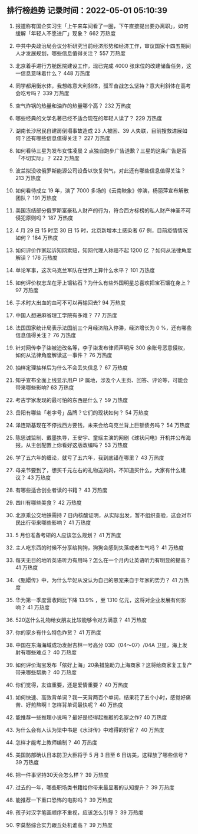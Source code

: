 
## 排行榜趋势 记录时间：2022-05-01 05:10:39
  
  1. 报道称有国企实习生「上午来车间看了一圈，下午直接提出要办离职」，如何缓解「年轻人不愿进厂」现象？ 662 万热度
    
  2. 中共中央政治局会议分析研究当前经济形势和经济工作，审议国家十四五期间人才发展规划，哪些信息值得关注？ 557 万热度
    
  3. 北京着手进行方舱医院建设工作，现已完成 4000 张床位的改建储备任务，这一信息意味着什么？ 448 万热度
    
  4. 同学都用衡水体，我想练意大利斜体，孤军奋战怎么坚持？意大利斜体在高考会吃亏吗？ 339 万热度
    
  5. 空气炸锅的热量和油炸的热量哪个高？ 232 万热度
    
  6. 哪些经典的文学名著已经不适合现在的年轻人读了？ 229 万热度
    
  7. 湖南长沙居民自建房倒塌事故造成 23 人被困、39 人失联，目前搜救进展如何？还有哪些信息值得关注？ 227 万热度
    
  8. 如何看待三星为发布女性凌晨 2 点独自跑步广告道歉？三星的这条广告是否「不切实际」？ 222 万热度
    
  9. 波兰拟没收俄罗斯能源公司设备以恢复供气，对此还有哪些信息值得关注？ 213 万热度
    
  10. 如何看待成立 19 年，演了 7000 多场的《云南映象》停演，杨丽萍宣布解散团队？ 191 万热度
    
  11. 美国冻结部分俄罗斯富豪私人财产的行为，符合西方标榜的私人财产神圣不可侵犯原则吗？ 187 万热度
    
  12. 4 月 29 日 15 时至 30 日 15 时，北京新增本土感染者 67 例，目前疫情情况如何？ 184 万热度
    
  13. 如何评价作家起诉知网索赔，知网代理人称赔不起 1200 亿 ？如何从法律角度解读？ 176 万热度
    
  14. 单论军事，这次乌克兰军队在世界上算什么水平？ 101 万热度
    
  15. 如何评价权志龙在牙上镶钻石？为什么有些外国明星总喜欢把宝石镶在身上？ 97 万热度
    
  16. 手术时大出血的血可不可以再输回去? 94 万热度
    
  17. 中国人想进麻省理工学院有多难？ 77 万热度
    
  18. 法国国家统计局表示法国前三个月经济陷入停滞，经济增长为 0 %，还有哪些信息值得关注？ 76 万热度
    
  19. 针对网传李子柒被迫改名等，李子柒发布律师声明斥 300 余账号恶意侵权，如何从法律角度解读这一事件？ 76 万热度
    
  20. 抽样定理抽样后为什么不会丢失信息？ 67 万热度
    
  21. 知乎宣布全面上线显示用户 IP 属地，涉及个人主页、回答、评论等，可能会带来哪些影响? 63 万热度
    
  22. 考古学家发现的最可怕的东西是什么？ 59 万热度
    
  23. 岳阳有哪些「老字号」品牌？它们的现状如何？ 54 万热度
    
  24. 泽连斯基现在不停找西方要钱，未来会给乌克兰背上巨额债务吗？ 54 万热度
    
  25. 陈思诚监制、戴墨执导，王安宇、童瑶主演的网剧《球状闪电》开机并公布海报，从主创配置上你看好这版改编吗？ 53 万热度
    
  26. 学了五六年的缠论，就亏了五六年，我到底错在哪里？ 43 万热度
    
  27. 母亲节要到了，想买千元左右的礼物送妈妈，不知道买什么，大家有什么建议？ 43 万热度
    
  28. 有哪些适合创业者读的书籍？ 43 万热度
    
  29. 四川有哪些美食？ 42 万热度
    
  30. 北京乘公交地铁需持 7 日内核酸证明，从实际出发，暂不组织查验，这会对市民出行带来哪些影响？ 41 万热度
    
  31. 5 月份准备考研的人应该怎么规划？ 41 万热度
    
  32. 主人吃东西的时候不分享给狗狗，狗狗会感到失落或者生气吗？ 41 万热度
    
  33. 每天无目的地听英语听力有用吗？怎么在一个月内让英语听力有明显的提高？ 41 万热度
    
  34. 《甄嬛传》中，为什么华妃从没认为自己的恩宠来自于年家的势力？ 41 万热度
    
  35. 华为第一季度营收同比下降 13.9% ，至 1310 亿元，这将对企业发展有何影响？ 41 万热度
    
  36. 520送什么礼物给女朋友比较能够令对方满意？ 41 万热度
    
  37. 你的家乡有什么特色炸货？ 41 万热度
    
  38. 中国在东海海域成功发射吉林一号高分 03D（04～07）/04A 卫星，海上发射有哪些难点？ 40 万热度
    
  39. 如何评价淘宝发布「侬好上海」20条措施助力上海商家？这将给商家复工复产带来哪些帮助？ 40 万热度
    
  40. 你们觉得，友谊重要，还是爱情重要？ 40 万热度
    
  41. 如何快速、高效背单词？我一天背两百个单词，结果花了五个小时，感觉好痛苦、好煎熬啊！怎样背单词最快呢？ 40 万热度
    
  42. 能推荐一些推理小说吗？最好是经得起推敲的名家之作? 40 万热度
    
  43. 为什么会有人认为梁中书是《水浒传》中难得的好官？ 40 万热度
    
  44. 怎样才能考上教师编制？ 40 万热度
    
  45. 美国防部确认日本防卫大臣将于 5 月 3 日至 6 日访美，这释放了哪些信号？ 39 万热度
    
  46. 把一件事坚持30天会怎么样？ 39 万热度
    
  47. 过去的一年，哪些职场类书籍给你带来最显著的认知提升？ 39 万热度
    
  48. 能推荐一下重口恐怖的电影吗？ 39 万热度
    
  49. 孩子对汉字笔画顺序不重视，应该怎么引导？ 39 万热度
    
  50. 李莫愁综合实力跟丘处机谁高？ 39 万热度
    